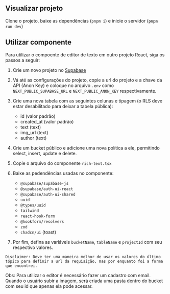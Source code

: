 ## Visualizar projeto

Clone o projeto, baixe as dependências (`pnpm i`) e inicie o servidor (`pnpm run dev`)


## Utilizar componente
Para utilizar o compoente de editor de texto em outro projeto React, siga os passos a seguir:

1. Crie um novo projeto no [Supabase](https://supabase.com/dashboard/projects)

2. Vá até as configurações do projeto, copie a url do projeto e a chave da API (Anon Key) e coloque no arquivo `.env` como `NEXT_PUBLIC_SUPABASE_URL` e `NEXT_PUBLIC_ANON_KEY` respectivamente.

3. Crie uma nova tabela com as seguintes colunas e tipagem (o RLS deve estar desabilitado para deixar a tabela pública):
    - id (valor padrão)
    - created_at (valor padrão)
    - text (text)
    - img_url (text)
    - author (text)

4. Crie um bucket público e adicione uma nova política a ele, permitindo select, insert, update e delete.

5. Copie o arquivo do componente `rich-text.tsx`

6. Baixe as pedendências usadas no componente:
    - `@supabase/supabase-js`
    - `@supabase/auth-ui-react`
    -  `@supabase/auth-ui-shared`
    -  `uuid`
    -  `@types/uuid`
    -  `tailwind`
    -  `react-hook-form`
    -  `@hookform/resolvers`
    -  `zod`
    -  `chadcn/ui` (toast)

7. Por fim, defina as variáveis `bucketName`, `tableName` e `projectId` com seu respectivo valores. 

```
Disclaimer: Deve ter uma maneira melhor de usar os valores do último tópico para definir a url da requisição, mas por enquanto foi a forma que encontrei.
```

Obs: Para utilizar o  editor é necessário fazer um cadastro com email. Quando o usuário subir a imagem, será criada uma pasta dentro do bucket com seu id que apenas ela pode acessar.
